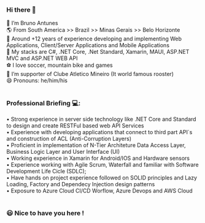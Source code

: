 ### Hi there 👋

🔭 I’m Bruno Antunes <br>
🌎 From South America >> Brazil >> Minas Gerais >> Belo Horizonte <br>
🏢 Around +12 years of experience developing and implementing Web Applications, Client/Server Applications and Mobile Applications <br>
💾 My stacks are C#, .NET Core, .Net Standard, Xamarin, MAUI, ASP.NET MVC and ASP.NET WEB API <br>
⚽ I love soccer, mountain bike and games <br>
🐓 I’m supporter of Clube Atletico Mineiro (It world famous rooster) <br>
😄 Pronouns: he/him/his <br><br>

### Professional Briefing 💻:

• Strong experience in server side technology like .NET Core and Standard to design and create RESTFul based web API Services <br>
• Experience with developing applications that connect to third part API´s and construction of ACL (Anti-Corruption Layers) <br>
• Proficient in implementation of N-Tier Architeture Data Access Layer, Business Logic Layer and User Interface (UI) <br>
• Working experience in Xamarin for Android/IOS and Hardware sensors <br>
• Experience working with Agile Scrum, Waterfall and familiar with Software Development Life Cicle (SDLC); <br>
• Have hands on project experience followed on SOLID principles and Lazy Loading, Factory and Dependecy Injection design patterns <br>
• Exposure to Azure Cloud CI/CD Worflow, Azure Devops and AWS Cloud <br><br>

### 😃 Nice to have you here !
